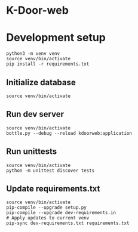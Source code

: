 # K-Door-web

# Development setup

    python3 -m venv venv
    source venv/bin/activate
    pip install -r requirements.txt

## Initialize database

    source venv/bin/activate



## Run dev server

    source venv/bin/activate
    bottle.py --debug --reload kdoorweb:application

## Run unittests

    source venv/bin/activate
    python -m unittest discover tests

## Update requirements.txt

    source venv/bin/activate
    pip-compile --upgrade setup.py
    pip-compile --upgrade dev-requirements.in
    # Apply updates to current venv
    pip-sync dev-requirements.txt requirements.txt
